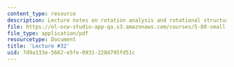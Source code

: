 ```yaml
---
content_type: resource
description: Lecture notes on rotation analysis and rotational structure.
file: https://ol-ocw-studio-app-qa.s3.amazonaws.com/courses/5-80-small-molecule-spectroscopy-and-dynamics-fall-2008/7d9a133e5662e5fe0931228d795fd51c_32_580ln_fa08.pdf
file_type: application/pdf
resourcetype: Document
title: 'Lecture #32'
uid: 7d9a133e-5662-e5fe-0931-228d795fd51c
---
```

